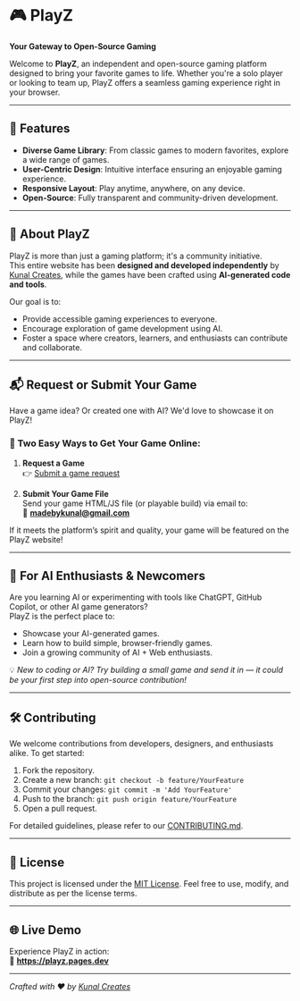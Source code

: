 # 🎮 PlayZ

**Your Gateway to Open-Source Gaming**

Welcome to **PlayZ**, an independent and open-source gaming platform designed to bring your favorite games to life. Whether you're a solo player or looking to team up, PlayZ offers a seamless gaming experience right in your browser.

---

## 🚀 Features

- **Diverse Game Library**: From classic games to modern favorites, explore a wide range of games.
- **User-Centric Design**: Intuitive interface ensuring an enjoyable gaming experience.
- **Responsive Layout**: Play anytime, anywhere, on any device.
- **Open-Source**: Fully transparent and community-driven development.

---

## 🧠 About PlayZ

PlayZ is more than just a gaming platform; it's a community initiative.  
This entire website has been **designed and developed independently** by [Kunal Creates](https://github.com/kunal-creates), while the games have been crafted using **AI-generated code and tools**.

Our goal is to:
- Provide accessible gaming experiences to everyone.
- Encourage exploration of game development using AI.
- Foster a space where creators, learners, and enthusiasts can contribute and collaborate.

---

## 📬 Request or Submit Your Game

Have a game idea? Or created one with AI? We'd love to showcase it on PlayZ!

### 🎯 Two Easy Ways to Get Your Game Online:
1. **Request a Game**  
   👉 [Submit a game request](https://github.com/kunal-creates/PlayZ/issues/new?template=game_request.md)

2. **Submit Your Game File**  
   Send your game HTML/JS file (or playable build) via email to:  
   📧 **madebykunal@gmail.com**

If it meets the platform’s spirit and quality, your game will be featured on the PlayZ website!

---

## 🤖 For AI Enthusiasts & Newcomers

Are you learning AI or experimenting with tools like ChatGPT, GitHub Copilot, or other AI game generators?  
PlayZ is the perfect place to:

- Showcase your AI-generated games.
- Learn how to build simple, browser-friendly games.
- Join a growing community of AI + Web enthusiasts.

💡 *New to coding or AI? Try building a small game and send it in — it could be your first step into open-source contribution!*

---

## 🛠️ Contributing

We welcome contributions from developers, designers, and enthusiasts alike. To get started:

1. Fork the repository.
2. Create a new branch: `git checkout -b feature/YourFeature`
3. Commit your changes: `git commit -m 'Add YourFeature'`
4. Push to the branch: `git push origin feature/YourFeature`
5. Open a pull request.

For detailed guidelines, please refer to our [CONTRIBUTING.md](CONTRIBUTING.md).

---

## 📄 License

This project is licensed under the [MIT License](LICENSE). Feel free to use, modify, and distribute as per the license terms.

---

## 🌐 Live Demo

Experience PlayZ in action:  
🔗 **https://playz.pages.dev**

---

*Crafted with ❤️ by [Kunal Creates](https://github.com/kunal-creates)*
